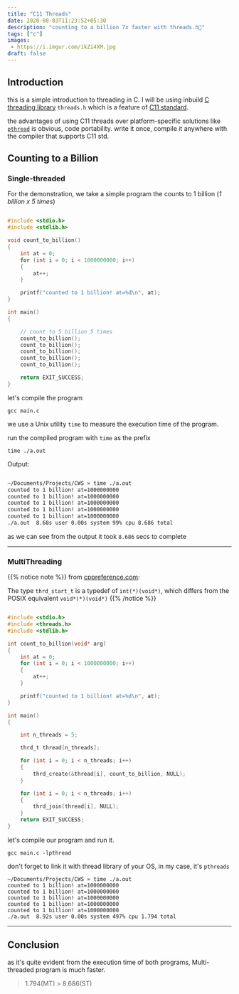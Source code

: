 ```yaml
---
title: "C11 Threads"
date: 2020-08-03T11:23:52+05:30
description: "counting to a billion 7x faster with threads.h🚀"
tags: ["c"]
images:
 - https://i.imgur.com/ikZi4XM.jpg
draft: false
---
```


## Introduction

this is a simple introduction to threading in C. I will be using inbuild [C threading library](https://en.cppreference.com/w/c/thread) `threads.h` which is a feature of [C11 standard](https://en.wikipedia.org/wiki/C11_(C_standard_revision)).

the advantages of using C11 threads over platform-specific solutions like [`pthread`](https://en.wikipedia.org/wiki/POSIX_Threads) is obvious, code portability. write it once, compile it anywhere with the compiler that supports C11 std.


## Counting to a Billion

### Single-threaded

For the demonstration, we take a simple program the counts to 1 billion (*1 billion x 5 times*)

```c

#include <stdio.h>
#include <stdlib.h>

void count_to_billion()
{
    int at = 0;
    for (int i = 0; i < 1000000000; i++)
    {
        at++;
    }

    printf("counted to 1 billion! at=%d\n", at);
}

int main()
{

    // count to 5 billion 5 times
    count_to_billion();
    count_to_billion();
    count_to_billion();
    count_to_billion();
    count_to_billion();

    return EXIT_SUCCESS;
}

```

let's compile the program

```
gcc main.c
```

we use a Unix utility `time` to measure the execution time of the program.

run the compiled program with `time` as the prefix

```
time ./a.out
```

Output:
```bash

~/Documents/Projects/CWS » time ./a.out
counted to 1 billion! at=1000000000
counted to 1 billion! at=1000000000
counted to 1 billion! at=1000000000
counted to 1 billion! at=1000000000
counted to 1 billion! at=1000000000
./a.out  8.68s user 0.00s system 99% cpu 8.686 total

```

as we can see from the output it took `8.686` secs to complete

---

### MultiThreading

{{% notice note %}}
from [cppreference.com](https://en.cppreference.com/w/c/thread/thrd_create):

The type `thrd_start_t` is a typedef of `int(*)(void*)`, which differs from the POSIX equivalent `void*(*)(void*)`
{{% /notice %}}

```c

#include <stdio.h>
#include <threads.h>
#include <stdlib.h>

int count_to_billion(void* arg)
{
    int at = 0;
    for (int i = 0; i < 1000000000; i++)
    {
        at++;
    }

    printf("counted to 1 billion! at=%d\n", at);
}

int main()
{

    int n_threads = 5;

    thrd_t thread[n_threads];

    for (int i = 0; i < n_threads; i++)
    {
        thrd_create(&thread[i], count_to_billion, NULL);
    }

    for (int i = 0; i < n_threads; i++)
    {
        thrd_join(thread[i], NULL);
    }
    return EXIT_SUCCESS;
}

```

let's compile our program and run it.

```
gcc main.c -lpthread
```
don't forget to link it with thread library of your OS, in my case, it's `pthreads`

```
~/Documents/Projects/CWS » time ./a.out
counted to 1 billion! at=1000000000
counted to 1 billion! at=1000000000
counted to 1 billion! at=1000000000
counted to 1 billion! at=1000000000
counted to 1 billion! at=1000000000
./a.out  8.92s user 0.00s system 497% cpu 1.794 total
```

---

## Conclusion 

as it's quite evident from the execution time of both programs, Multi-threaded program is much faster.

> 1.794(MT) > 8.686(ST) 
